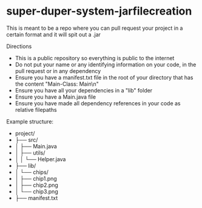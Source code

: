 # super-duper-system-jarfilecreation

This is meant to be a repo where you can pull request your project in a certain format and it will spit out a .jar

Directions
- This is a public repository so everything is public to the internet
- Do not put your name or any identifying information on your code, in the pull request or in any dependency 
- Ensure you have a manifest.txt file in the root of your directory that has the content "Main-Class: Main\n"
- Ensure you have all your dependencies in a "lib" folder
- Ensure you have a Main.java file
- Ensure you have made all dependency references in your code as relative filepaths

Example structure: 
- project/
- ├── src/
- │   ├── Main.java
- │   ├── utils/
- │   │   └── Helper.java
- ├── lib/
- │   └── chips/
- │       ├── chip1.png
- │       ├── chip2.png
- │       └── chip3.png
- ├── manifest.txt

